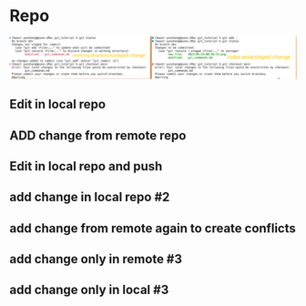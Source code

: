 
# Repo

![](2023-05-23-09-05-02.png)
## Edit in local repo

## ADD change from remote repo
## Edit in local repo and push
## add change in local repo #2
## add change from remote again to create conflicts

## add change only in remote #3
## add change only in local #3
